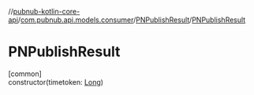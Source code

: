 //[pubnub-kotlin-core-api](../../../index.md)/[com.pubnub.api.models.consumer](../index.md)/[PNPublishResult](index.md)/[PNPublishResult](-p-n-publish-result.md)

# PNPublishResult

[common]\
constructor(timetoken: [Long](https://kotlinlang.org/api/core/kotlin-stdlib/kotlin/-long/index.html))
